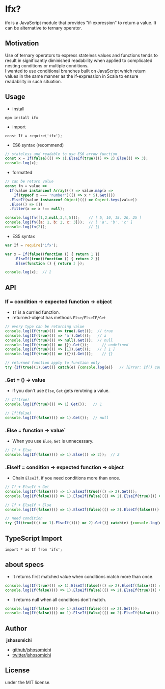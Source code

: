 # Ifx?

ifx is a JavaScript module that provides "if-expression" to return a value.
It can be alternative to ternary operator.

## Motivation
Use of ternary operators to express stateless values and functions tends to result in significantly diminished readability when applied to complicated nesting conditions or multiple conditions.  
I wanted to use conditional branches built on JavaScript which return values in the same manner as the if-expression in Scala to ensure readability in such situation.

## Usage

- install

```
npm install ifx
```

- import

```
const If = require('ifx');
```


- ES6 syntax (recommend)

```js
// stateless and readable to use ES6 arrow function
const x = If(false)(() => 1).ElseIf(true)(() => 2).Else(() => 3);
console.log(x);
```

- formatted

```js
// can be return value
const fn = value =>
  If(value instanceof Array)(() => value.map(x =>
    If(typeof x === 'number')(() => x * 5).Get()))
  .ElseIf(value instanceof Object)(() => Object.keys(value))
  .Else(() => [])
  .filter(x => x !== null);

console.log(fn([1,2,null,3,4,5]));    // [ 5, 10, 15, 20, 25 ]
console.log(fn({a: 1, b: 2, c: 3}));  // [ 'a', 'b', 'c' ]
console.log(fn(2));                   // []
```

- ES5 syntax

```js
var If = require('ifx');

var x = If(false)(function () { return 1 })
    .ElseIf(true)(function () { return 2 })
    .Else(function () { return 3 });

console.log(x);  // 2
```

## API
### If = condition -> expected function -> object

- `If` is a curried function.
- returned-object has methods `Else/ElseIF/Get`

```js
// every type can be returning value
console.log(If(true)(() => true).Get());  // true
console.log(If(true)(() => 'a').Get());   // a
console.log(If(true)(() => null).Get());  // null
console.log(If(true)(() => {}).Get());      // undefined
console.log(If(true)(() => [1]).Get());   // [ 1 ]
console.log(If(true)(() => ({})).Get());    // {}

// returned function apply to function only
try {If(true)(1).Get()} catch(e) {console.log(e)}   // [Error: If() con be applied to a function only]
```

### .Get = () -> value

- if you don't use `Else`, `Get` gets rerutning a value.

```js
// If(true)
console.log(If(true)(() => 1).Get());   // 1

// If(false)
console.log(If(false)(() => 1).Get());  // null
```

### .Else = function -> value`

- When you use `Else`, `Get` is unnecessary.

```js
// If + Else
console.log(If(false)(() => 1).Else(() => 2));  // 2
```

### .ElseIf = condition -> expected function -> object

- Chain `ElseIf`, if you need conditions more than once.

```js
// If + ElseIf + Get
console.log(If(false)(() => 1).ElseIf(true)(() => 2).Get());                        // 2
console.log(If(false)(() => 1).ElseIf(false)(() => 2).ElseIf(true)(() => 3).Get()); // 3

// If + ElseIf + Else
console.log(If(false)(() => 1).ElseIf(false)(() => 2).ElseIf(false)(() => 3).Else(() => 4));  // 4

// need condition
try {If(true)(() => 1).ElseIf()(() => 2).Get()} catch(e) {console.log(e)}  // [Error: ElseIf connot be applied to an empty value]
```

## TypeScript Import

```
import * as If from 'ifx';
```

## about specs

- It returns first matched value when conditions match more than once.

```js
console.log(If(true)(() => 1).ElseIf(false)(() => 2).ElseIf(false)(() => 3).Else(() => 4)); // 1
console.log(If(false)(() => 1).ElseIf(false)(() => 2).ElseIf(true)(() => 3).Get());         // 3
```

- It returns null when all conditions don't match.

```js
console.log(If(false)(() => 1).ElseIf(false)(() => 2).Get());                        // null
console.log(If(false)(() => 1).ElseIf(false)(() => 2).ElseIf(false)(() => 3).Get()); // null
```

## Author
​
**jshosomichi**

- [github/jshosomichi](https://github.com/jshosomichi)
- [twitter/jshosomichi](https://twitter.com/jshosomichi)

## License

under the MIT license.
